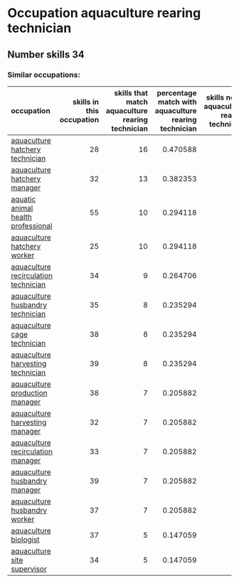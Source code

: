 # Occupation aquaculture rearing technician
## Number skills 34
### Similar occupations:
| occupation                                                                      |   skills in this occupation |   skills that match aquaculture rearing technician |   percentage match with aquaculture rearing technician |   skills not in aquaculture rearing technician |
|:--------------------------------------------------------------------------------|----------------------------:|---------------------------------------------------:|-------------------------------------------------------:|-----------------------------------------------:|
| [aquaculture hatchery technician](aquaculture_hatchery_technician.md)           |                          28 |                                                 16 |                                               0.470588 |                                             12 |
| [aquaculture hatchery manager](aquaculture_hatchery_manager.md)                 |                          32 |                                                 13 |                                               0.382353 |                                             19 |
| [aquatic animal health professional](aquatic_animal_health_professional.md)     |                          55 |                                                 10 |                                               0.294118 |                                             45 |
| [aquaculture hatchery worker](aquaculture_hatchery_worker.md)                   |                          25 |                                                 10 |                                               0.294118 |                                             15 |
| [aquaculture recirculation technician](aquaculture_recirculation_technician.md) |                          34 |                                                  9 |                                               0.264706 |                                             25 |
| [aquaculture husbandry technician](aquaculture_husbandry_technician.md)         |                          35 |                                                  8 |                                               0.235294 |                                             27 |
| [aquaculture cage technician](aquaculture_cage_technician.md)                   |                          38 |                                                  8 |                                               0.235294 |                                             30 |
| [aquaculture harvesting technician](aquaculture_harvesting_technician.md)       |                          39 |                                                  8 |                                               0.235294 |                                             31 |
| [aquaculture production manager](aquaculture_production_manager.md)             |                          38 |                                                  7 |                                               0.205882 |                                             31 |
| [aquaculture harvesting manager](aquaculture_harvesting_manager.md)             |                          32 |                                                  7 |                                               0.205882 |                                             25 |
| [aquaculture recirculation manager](aquaculture_recirculation_manager.md)       |                          33 |                                                  7 |                                               0.205882 |                                             26 |
| [aquaculture husbandry manager](aquaculture_husbandry_manager.md)               |                          39 |                                                  7 |                                               0.205882 |                                             32 |
| [aquaculture husbandry worker](aquaculture_husbandry_worker.md)                 |                          37 |                                                  7 |                                               0.205882 |                                             30 |
| [aquaculture biologist](aquaculture_biologist.md)                               |                          37 |                                                  5 |                                               0.147059 |                                             32 |
| [aquaculture site supervisor](aquaculture_site_supervisor.md)                   |                          34 |                                                  5 |                                               0.147059 |                                             29 |
